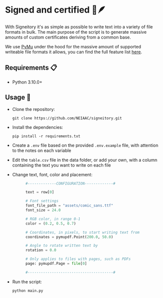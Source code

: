 # Signed and certified 📜🪶

With Signeitory it's as simple as possible to write text into a variety of file formats in bulk. The main purpose of the script is to generate massive amounts of custom certificates deriving from a common base.

We use [PyMu](https://github.com/pymupdf/PyMuPDF) under the hood for the massive amount of supported writeable file formats it allows, you can find the full feature list [here](https://pymupdf.readthedocs.io/en/latest/about.html).

## Requirements 📋

- Python 3.10.0+

## Usage 🚀

- Clone the repository:

  ```shell
  git clone https://github.com/NEIAAC/signeitory.git
  ```

- Install the dependencies:

  ```shell
  pip install -r requirements.txt
  ```

- Create a `.env` file based on the provided `.env.example` file, with attention to the notes on each variable

- Edit the `table.csv` file in the data folder, or add your own, with a column containing the text you want to write on each file

- Change text, font, color and placement:

  ```python
        #-------------CONFIGURATION-------------#

        text = row[0]

        # Font settings
        font_file_path = "assets/comic_sans.ttf"
        font_size = 24.0

        # RGB color, in range 0-1
        color = (0.2, 0.5, 0.7)

        # Coordinates, in pixels, to start writing text from
        coordinates = pymupdf.Point(200.0, 50.0)

        # Angle to rotate written text by
        rotation = 0.0

        # Only applies to files with pages, such as PDFs
        page: pymupdf.Page = file[0]

        #---------------------------------------#
  ```

- Run the script:

  ```shell
  python main.py
  ```
